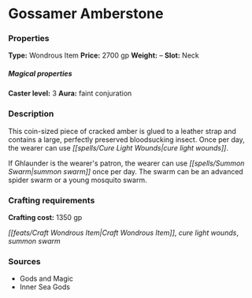 ﻿---
Title: "Gossamer Amberstone"
Type: "Wondrous Item"
Price: "2700 gp"
Weight: "–"
Slot: "Neck"
Caster level: "3"
Aura: "faint conjuration"
Description: |
  "This coin-sized piece of cracked amber is glued to a leather strap and contains a large, perfectly preserved bloodsucking insect. Once per day, the wearer can use _cure light wounds_.
  If Ghlaunder is the wearer's patron, the wearer can use _summon swarm_ once per day. The swarm can be an advanced spider swarm or a young mosquito swarm."
Crafting cost: "1350 gp"
Sources: "['Gods and Magic', 'Inner Sea Gods']"
---

# Gossamer Amberstone

### Properties

**Type:** Wondrous Item **Price:** 2700 gp **Weight:** – **Slot:** Neck

##### Magical properties

**Caster level:** 3 **Aura:** faint conjuration

### Description

This coin-sized piece of cracked amber is glued to a leather strap and contains a large, perfectly preserved bloodsucking insect. Once per day, the wearer can use _[[spells/Cure Light Wounds|cure light wounds]]_.

If Ghlaunder is the wearer's patron, the wearer can use _[[spells/Summon Swarm|summon swarm]]_ once per day. The swarm can be an advanced spider swarm or a young mosquito swarm.

### Crafting requirements

**Crafting cost:** 1350 gp

_[[feats/Craft Wondrous Item|Craft Wondrous Item]]_, _cure light wounds_, _summon swarm_

### Sources

* Gods and Magic
* Inner Sea Gods